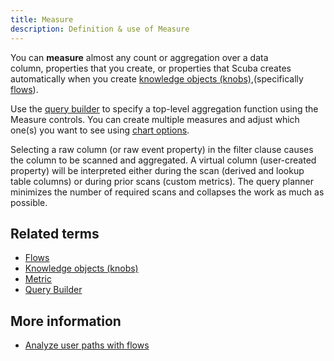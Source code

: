 ```yaml
---
title: Measure 
description: Definition & use of Measure 
---
```

You can **measure** almost any count or aggregation over a data column, properties that you create, or properties that Scuba creates automatically when you create [knowledge objects (knobs)](../knowledge-object-knob),(specifically [flows](../flow)).

Use the [query builder](../query-builder) to specify a top-level aggregation function using the Measure controls. You can create multiple measures and adjust which one(s) you want to see using [chart options](../chart-options).

Selecting a raw column (or raw event property) in the filter clause causes the column to be scanned and aggregated. A virtual column (user-created property) will be interpreted either during the scan (derived and lookup table columns) or during prior scans (custom metrics). The query planner minimizes the number of required scans and collapses the work as much as possible.

## Related terms

- [Flows](../flow)
- [Knowledge objects (knobs)](../knowledge-object-knob)
- [Metric](../metric)
- [Query Builder](../query-builder)

## More information

- [Analyze user paths with flows](https://scuba.atlassian.net/wiki/spaces/SGV/pages/2139260084/Analyze+User+Paths+With+Flows+v5)